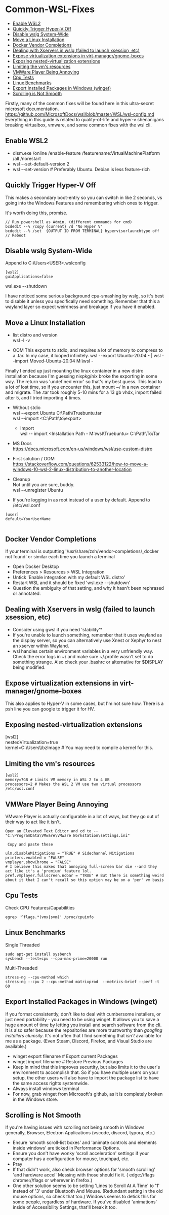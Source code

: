 # Common-WSL-Fixes

- [Enable WSL2](#enable-wsl2) 
- [Quickly Trigger Hyper-V Off](#quickly-trigger-hyper-v-off)
- [Disable wslg System-Wide](#disable-wslg-system-wide)
- [Move a Linux Installation](#move-a-linux-installation)
- [Docker Vendor Completions](#docker-vendor-completions)
- [Dealing with Xservers in wslg (failed to launch xsession, etc)](#dealing-with-xservers-in-wslg-failed-to-launch-xsession-etc)
- [Expose virtualization extensions in virt-manager/gnome-boxes](#expose-virtualization-extensions-in-virt-managergnome-boxes)
- [Exposing nested-virtualization extensions](#exposing-nested-virtualization-extensions)
- [Limiting the vm's resources](#limiting-the-vms-resources)
- [VMWare Player Being Annoying](#vmware-player-being-annoying)
- [Cpu Tests](#cpu-tests)
- [Linux Benchmarks](#linux-benchmarks)
- [Export Installed Packages in Windows (winget)](#export-installed-packages-in-windows-winget)
- [Scrolling is Not Smooth](#scrolling-is-not-smooth)

Firstly, many of the common fixes will be found here in this ultra-secret microsoft documentation. 
https://github.com/MicrosoftDocs/wsl/blob/master/WSL/wsl-config.md
Everything in this guide is related to quality-of-life and hyper-v shenanigans breaking virtualbox, vmware, and some common fixes with the wsl cli.

## Enable WSL2

+ dism.exe /online /enable-feature /featurename:VirtualMachinePlatform /all /norestart
+ wsl --set-default-version 2
+ wsl --set-version <distribution name> <versionNumber> # Preferably Ubuntu. Debian is less feature-rich

## Quickly Trigger Hyper-V Off

This makes a secondary boot-entry so you can switch in like 2 seconds, vs going into the Windows Features and remembering which ones to trigger.

It's worth doing this, promise. 

  ```
// Run powershell as Admin. (different commands for cmd)  
bcdedit --% /copy {current} /d "No Hyper V"  
bcdedit --% /set  {OUTPUT ID FROM TERMINAL} hypervisorlaunchtype off  
// Reboot  
  ```  
  
## Disable wslg System-Wide  
Append to C:\Users\<USER>\.wslconfig
  
  ```
[wsl2] 
guiApplications=false
  ```
  wsl.exe --shutdown  
  
I have noticed some serious background cpu-smashing by wslg, so it's best to disable it unless you specifically need something. Remember that this a wayland layer so expect weirdness and breakage if you have it enabled.  

## Move a Linux Installation  
  
- list distro and version  
wsl -l -v  
  
- OOM
  This exports to stdio, and requires a lot of memory to compress to a .tar. In my case, it looped infinitely.
wsl --export Ubuntu-20.04 - | wsl --import Moved-Ubuntu-20.04 M:\wsl -

Finally I ended up just mounting the linux container in a new distro installation because I'm guessing nixpkg/nix broke the exporting in some way. The return was 'undefined error' so that's my best guess. This lead to a lot of lost time, so if you encounter this, just mount ~/ in a new container and migrate. The .tar took roughly 5-10 mins for a 13 gb vhdx, import failed after 5, and I tried importing 4 times.  

- Without stdio  
wsl --export Ubuntu C:\Path\Truebuntu.tar  
wsl --import <Distro new name> <C:\Path\to\export>   

  - Import  
wsl -- import <The undefined name of your new distro> <Installation Path - M:\wsl\Truebuntu> C:\Path\To\Tar  

- MS Docs  
https://docs.microsoft.com/en-us/windows/wsl/use-custom-distro  

-  First solution / OOM  
https://stackoverflow.com/questions/62533122/how-to-move-a-windows-10-wsl-2-linux-distribution-to-another-location  

  - Cleanup  
Not until you are sure, buddy.    
wsl --unregister Ubuntu  

 - If you're logging in as root instead of a user by default.
 Append to /etc/wsl.conf  
 ``` 
 [user]  
 default=YourUserName  
  
  ```

## Docker Vendor Completions
  If your terminal is outputting '/usr/share/zsh/vendor-completions/_docker not found' or similar each time you launch a terminal
  + Open Docker Desktop
  + Preferences > Resources > WSL Integration
  + Untick 'Enable integration with my default WSL distro'
  + Restart WSL and it should be fixed 'wsl.exe --shutdown'
  + Question the ambiguity of that setting, and why it hasn't been rephrased or annotated.  
  
## Dealing with Xservers in wslg (failed to launch xsession, etc)
  + Consider using gwsl if you need 'stability'*
  + If you're unable to launch something, remember that it uses wayland as the display server, so you can alternatively use Xnest or Xephyr to nest an xserver within Wayland.
  + wsl handles certain environment variables in a very unfriendly way. Check the error logs in ~/ and make sure ~/.profile wasn't set to do something strange. Also check your .bashrc or alternative for $DISPLAY being modified.

## Expose virtualization extensions in virt-manager/gnome-boxes

This also applies to Hyper-V in some cases, but I'm not sure how. There is a psh line you can google to trigger it for HV.

## Exposing nested-virtualization extensions  

[wsl2]  
nestedVirtualization=true  
kernel=C:\\Users\\<YOU>\\bzImage # You may need to compile a kernel for this.  
  
## Limiting the vm's resources

```
[wsl2]  
memory=7GB # Limits VM memory in WSL 2 to 4 GB  
processors=2 # Makes the WSL 2 VM use two virtual processors /etc/wsl.conf
```

  
## VMWare Player Being Annoying

VMware Player is actually configurable in a lot of ways, but they go out of their way to act like it isn't.

```
Open an Elevated Text Editor and cd to --
"C:\ProgramData\VMware\VMware Workstation\settings.ini"

 Copy and paste these

ulm.disableMitigations = "TRUE" # Sidechannel Mitigations
printers.enabled = "FALSE"
vmplayer.showChrome = "FALSE" 
# I believe this makes that annoying full-screen bar die --and they act like it's a 'premium' feature lol.
pref.vmplayer.fullscreen.nobar = "TRUE" # But there is something weird about it that I can't recall so this option may be on a 'per' vm basis
```

## Cpu Tests

Check CPU Features/Capabilities

```
egrep '^flags.*(vmx|svm)' /proc/cpuinfo
```

## Linux Benchmarks

Single Threaded

```
sudo apt-get install sysbench
sysbench --test=cpu --cpu-max-prime=20000 run
```

Multi-Threaded

```sudo apt install stress-ng
stress-ng --cpu-method which
stress-ng --cpu 2 --cpu-method matrixprod  --metrics-brief --perf -t 60
```

## Export Installed Packages in Windows (winget)
  If you format consistently, don't like to deal with cumbersome installers, or just need portability - you need to be using winget. It allows you to save a huge amount of time by letting you install and search software from the cli. It is also safer because the repositories are more trustworthy than *googling installers clumsily*. It's not often that I find something that *isn't* available for me as a package. (Even Steam, Discord, Firefox, and Visual Studio are available.) 
  + winget export filename # Export current Packages
  + winget import filename # Restore Previous Packages
  + Keep in mind that this improves securtity, but also limits it to the user's environment to accomplish that. So if you have multiple users on your setup, the other users will also have to import the package list to have the same access rights systemwide.
  + Always install windows terminal
  + For now, grab winget from Microsoft's github, as it is completely broken in the Windows store.
  
## Scrolling is Not Smooth
If you're having issues with scrolling not being smooth in Windows generally, Browser, Electron Applications (vscode, discord, typora, etc.)
  + Ensure 'smooth scroll-list boxes' and 'animate controls and elements inside windows' are ticked in Performance Options.
  + Ensure you don't have wonky 'scroll acceleration' settings if your computer has a configuration for mouse, touchpad, etc.
  + Pray
  + If that didn't work, also check browser options for 'smooth scrolling' 'and hardware accel' Messing with those should fix it.
  ( edge://flags chrome://flags or wherever in firefox.)
  + One other solution seems to be setting 'Lines to Scroll At A Time' to '1' instead of '3' under Bluetooth And Mouse. (Redundant setting in the old mouse options, so check that too.) 
Windows seems to detick this for some people, regardless of hardware. If you've disabled 'animations' inside of Accessibility Settings, that'll break it too. 
